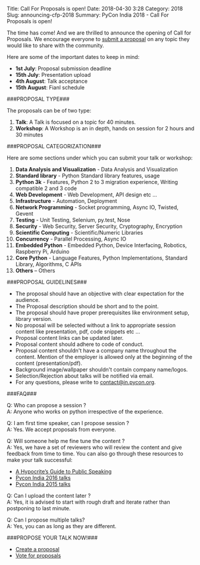 Title: Call For Proposals is open!
Date: 2018-04-30 3:28
Category: 2018
Slug: announcing-cfp-2018
Summary: PyCon India 2018 - Call For Proposals is open!


The time has come! And we are thrilled to announce the opening of Call for Proposals. We encourage everyone to [submit a proposal](https://in.pycon.org/cfp/pycon-india-2018/proposals/) on any topic they would like to share with the community. 

Here are some of the important dates to keep in mind:

- **1st July**: Proposal submission deadline
- **15th July**: Presentation upload
- **4th August**: Talk acceptance
- **15th August**: Fianl schedule

###PROPOSAL TYPE###

The proposals can be of two type:

1. **Talk**: A Talk is focused on a topic for 40 minutes.
2. **Workshop**: A Workshop is an in depth, hands on session for 2 hours and 30 minutes

###PROPOSAL CATEGORIZATION###

Here are some sections under which you can submit your talk or workshop:

1. **Data Analysis and Visualization** - Data Analysis and Visualization
2. **Standard library** - Python Standard library features, usage
3. **Python 3k** - Features, Python 2 to 3 migration experience, Writing compatible 2 and 3 code
4. **Web Development** - Web Development, API design etc ...
5. **Infrastructure** - Automation, Deployment
6. **Network Programming** - Socket programming, Async IO, Twisted, Gevent
7. **Testing** - Unit Testing, Selenium, py.test, Nose
8. **Security** - Web Security, Server Security, Cryptography, Encryption
9. **Scientific Computing** - Scientific/Numeric Libraries
10. **Concurrency** - Parallel Processing, Async IO
11. **Embedded Python** - Embedded Python, Device Interfacing, Robotics, Raspberry Pi, Arduino
12. **Core Python** - Language Features, Python Implementations, Standard Library, Algorithms, C APIs
13. **Others** – Others

###PROPOSAL GUIDELINES###

- The proposal should have an objective with clear expectation for the audience.
- The Proposal description should be short and to the point.
- The proposal should have proper prerequisites like environment setup, library version.
- No proposal will be selected without a link to appropriate session content like presentation, pdf, code snippets etc ...
- Proposal content links can be updated later.
- Proposal content should adhere to code of conduct.
- Proposal content shouldn't have a company name throughout the content. Mention of the employer is allowed only at the beginning of the content (presentation/pdf).
- Background image/wallpaper shouldn't contain company name/logos.
- Selection/Rejection about talks will be notified via email.
- For any questions, please write to contact@in.pycon.org.

###FAQ###

Q: Who can propose a session ?<br>
A: Anyone who works on python irrespective of the experience.

Q: I am first time speaker, can I propose session ?<br>
A: Yes. We accept proposals from everyone.

Q: Will someone help me fine tune the content ?<br>
A: Yes, we have a set of reviewers who will review the content and give feedback from time to time. You can also go through these resources to make your talk successful:

- [A Hypocrite’s Guide to Public Speaking](https://www.youtube.com/watch?v=uH_-_mrksV4&feature=youtu.be)
- [Pycon India 2016 talks](https://www.youtube.com/playlist?list=PL4Aox7_vWyu-zYSgYkeo90cFrnwmeMSdd)
- [Pycon India 2015 talks](https://www.youtube.com/playlist?list=PL6GW05BfqWIe6rMoFFWmllPegB2gU069m)

Q: Can I upload the content later ?<br>
A: Yes, it is advised to start with rough draft and iterate rather than postponing to last minute.

Q: Can I propose multiple talks?<br>
A: Yes, you can as long as they are different.

###PROPOSE YOUR TALK NOW!###

- [Create a proposal](https://in.pycon.org/cfp/pycon-india-2018/proposals/create/)
- [Vote for proposals](https://in.pycon.org/cfp/pycon-india-2018/proposals/)
